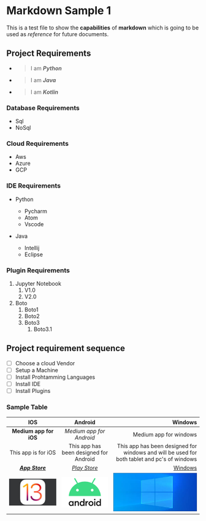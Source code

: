 # Markdown Sample 1

This is a test file to show the **capabilities** of __markdown__ which is going to be used as _reference_ for future documents.



## Project Requirements

- > I am **_Python_**
- > I am **_Java_**
- > I am __*Kotlin*__

###  Database Requirements
- Sql
- NoSql

### Cloud Requirements
* Aws
* Azure
* GCP

### IDE Requirements
+ Python
   - Pycharm
   - Atom
   - Vscode
   
+ Java
   - Intellij
   - Eclipse
  

### Plugin Requirements
1. Jupyter Notebook
   1. V1.0
   2. V2.0
2. Boto
   1. Boto1
   2. Boto2
   3. Boto3
      1. Boto3.1

## Project requirement sequence

* [ ] Choose a cloud Vendor
* [ ] Setup a Machine
* [ ] Install Prohtamming Languages
* [ ] Install IDE
* [ ] Install Plugins

### Sample Table

IOS | Android | Windows
:---:|:---:|---:
**Medium app for iOS** | *Medium app for Android* | Medium app for windows
This app is for iOS | This app has been designed for Android | This app has been designed for windows and will be used for both tablet and pc's of windows
[**_App Store_**](https://apps.apple.com/us/app/medium/id828256236) | [*Play Store*](https://play.google.com/store/apps/details?id=com.medium.reader&hl=en_IN) | [Windows](https://www.microsoft.com/en-in/p/fast-access-mediumcom/9mz8gwk17041?activetab=pivot:overviewtab)
![](ios13.jpg) | ![](android.png) | ![](windows10.jpg)

